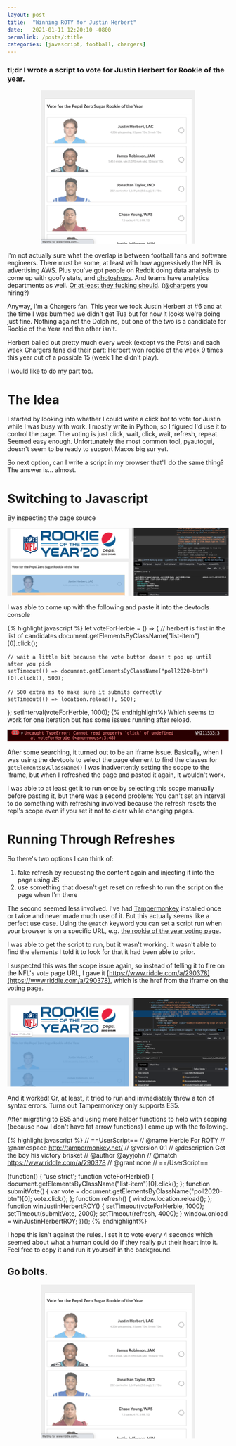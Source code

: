 ```yaml
---
layout: post
title:  "Winning ROTY for Justin Herbert"
date:   2021-01-11 12:20:10 -0800
permalink: /posts/:title
categories: [javascript, football, chargers]
---
```

### tl;dr I wrote a script to vote for Justin Herbert for Rookie of the year.

<p align="center">
<img src='/assets/herbie_roty/vote_for_herbie.gif' class="herbie-vote-gif" width="350px" height="350px"/>
</p>

I'm not actually sure what the overlap is between football fans and software engineers. There must be some, at least with how aggressively the NFL is advertising AWS.
Plus you've got people on Reddit doing data analysis to come up with goofy stats, and [photoshops](https://www.reddit.com/r/Chargers/comments/kvy2k8/the_little_guys/).
And teams have analytics departments as well. [Or at least they fucking should](https://www.boltsfromtheblue.com/2018/7/19/17593186/the-los-angeles-chargers-dont-have-a-single-analytics-employee-nfl). ([@chargers](https://twitter.com/Chargers) you hiring?)

Anyway, I'm a Chargers fan. This year we took Justin Herbert at #6 and at the time I was bummed we didn't get Tua but for now it looks we're doing just fine. Nothing against the Dolphins, but one of the two is a candidate for Rookie of the Year and the other isn't.

Herbert balled out pretty much every week (except vs the Pats) and each week Chargers fans did their part: Herbert won rookie of the week 9 times this year out of a possible 15 (week 1 he didn't play).

I would like to do my part too.

# The Idea
I started by looking into whether I could write a click bot to vote for Justin while I was busy with work. I mostly write in Python, so I figured I'd use it to control the page. The voting is just click, wait, click, wait, refresh, repeat. Seemed easy enough.
Unfortunately the most common tool, pyautogui, doesn't seem to be ready to support Macos big sur yet.

So next option, can I write a script in my browser that'll do the same thing?
The answer is... almost.

# Switching to Javascript

By inspecting the page source

![page source](/assets/herbie_roty/inspect_page.png)

I was able to come up with the following and paste it into the devtools console

{% highlight javascript %}
let voteForHerbie = () => {
    // herbert is first in the list of candidates
    document.getElementsByClassName("list-item")[0].click();

    // wait a little bit because the vote button doesn't pop up until after you pick
    setTimeout(() => document.getElementsByClassName("poll2020-btn")[0].click(), 500);

    // 500 extra ms to make sure it submits correctly
    setTimeout(() => location.reload(), 500);
};
setInterval(voteForHerbie, 1000);
{% endhighlight%}
Which seems to work for one iteration but has some issues running after reload.

![error](/assets/herbie_roty/error_cant_click.png)

After some searching, it turned out to be an iframe issue.
Basically, when I was using the devtools to select the page element to find the classes for `getElementsByClassName()` I was inadvertently setting the scope to the iframe, but when I refreshed the page and pasted it again, it wouldn't work.

I was able to at least get it to run once by selecting this scope manually before pasting it, but there was a second problem:
You can't set an interval to do something with refreshing involved because the refresh resets the repl's scope even if you set it not to clear while changing pages.

# Running Through Refreshes

So there's two options I can think of:

1. fake refresh by requesting the content again and injecting it into the page using JS
2. use something that doesn't get reset on refresh to run the script on the page when I'm there


The second seemed less involved. I've had [Tampermonkey](https://chrome.google.com/webstore/detail/tampermonkey/dhdgffkkebhmkfjojejmpbldmpobfkfo?hl=en) installed once or twice and never made much use of it.
But this actually seems like a perfect use case. Using the `@match` keyword you can set a script run when your browser is on a specific URL, e.g. [the rookie of the year voting page](https://www.nfl.com/voting/rookies/rookie-of-the-year).

I was able to get the script to run, but it wasn't working. It wasn't able to find the elements I told it to look for that it had been able to prior.

I suspected this was the scope issue again, so instead of telling it to fire on the NFL's vote page URL, I gave it [https://www.riddle.com/a/290378](https://www.riddle.com/a/290378), which is the href from the iframe on the voting page.

![iframe](/assets/herbie_roty/iframe.png)

And it worked! Or, at least, it tried to run and immediately threw a ton of syntax errors. Turns out Tampermonkey only supports ES5.

After migrating to ES5 and using more helper functions to help with scoping (because now I don't have fat arrow functions) I came up with the following.

{% highlight javascript %}
// ==UserScript==
// @name         Herbie For ROTY
// @namespace    http://tampermonkey.net/
// @version      0.1
// @description  Get the boy his victory brisket
// @author       @ayyjohn
// @match        https://www.riddle.com/a/290378
// @grant        none
// ==/UserScript==

(function() {
    'use strict';
    function voteForHerbie() {
        document.getElementsByClassName("list-item")[0].click();
    };
    function submitVote() {
        var vote = document.getElementsByClassName("poll2020-btn")[0];
        vote.click();
    };
    function refresh() {
        window.location.reload();
    };
    function winJustinHerbertROY() {
        setTimeout(voteForHerbie, 1000);
        setTimeout(submitVote, 2000);
        setTimeout(refresh, 4000);
    }
    window.onload = winJustinHerbertROY;
})();
{% endhighlight%}

I hope this isn't against the rules. I set it to vote every 4 seconds which seemed about what a human could do if they really put their heart into it. Feel free to copy it and run it yourself in the background.

## Go bolts.

<p align="center">
<img src='/assets/herbie_roty/vote_for_herbie.gif' class="herbie-vote-gif" width="350px" height="350px"/>
</p>